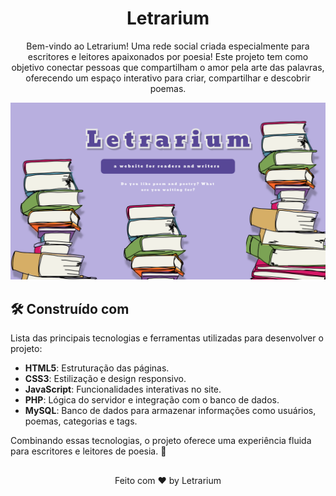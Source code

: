 <h1 align="center"> Letrarium </h1>

<p align="center">Bem-vindo ao Letrarium! Uma rede social criada especialmente para escritores e leitores apaixonados por poesia! Este projeto tem como objetivo conectar pessoas que compartilham o amor pela arte das palavras, oferecendo um espaço interativo para criar, compartilhar e descobrir poemas.</p>

<div align="center">
  <img src="./img/letrarium_project_cover.png" alt="Cover">
</div>


## 🛠️ Construído com

Lista das principais tecnologias e ferramentas utilizadas para desenvolver o projeto:

- **HTML5**: Estruturação das páginas.
- **CSS3**: Estilização e design responsivo.
- **JavaScript**: Funcionalidades interativas no site.
- **PHP**: Lógica do servidor e integração com o banco de dados.
- **MySQL**: Banco de dados para armazenar informações como usuários, poemas, categorias e tags.


Combinando essas tecnologias, o projeto oferece uma experiência fluida para escritores e leitores de poesia. 🌟

##

<p align="center">Feito com ♥ by Letrarium </p>